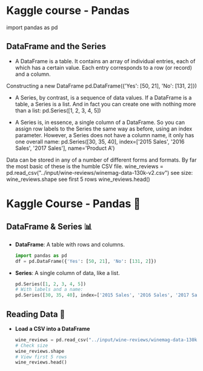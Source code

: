 # Kaggle course - Pandas

import pandas as pd

## DataFrame and the Series
- A DataFrame is a table. It contains an array of individual entries, each of which has a certain value. Each entry corresponds to a row (or record) and a column.

Constructing a new DataFrame
pd.DataFrame({'Yes': [50, 21], 'No': [131, 2]})

- A Series, by contrast, is a sequence of data values. If a DataFrame is a table, a Series is a list. And in fact you can create one with nothing more than a list:
pd.Series([1, 2, 3, 4, 5])

- A Series is, in essence, a single column of a DataFrame. So you can assign row labels to the Series the same way as before, using an index parameter. However, a Series does not have a column name, it only has one overall name:
pd.Series([30, 35, 40], index=['2015 Sales', '2016 Sales', '2017 Sales'], name='Product A')

Data can be stored in any of a number of different forms and formats. By far the most basic of these is the humble CSV file.
wine_reviews = pd.read_csv("../input/wine-reviews/winemag-data-130k-v2.csv")
see size:
wine_reviews.shape
see first 5 rows
wine_reviews.head()


# Kaggle Course - Pandas 🐼

## DataFrame & Series 📊

- **DataFrame**: A table with rows and columns.
  ```python
  import pandas as pd
  df = pd.DataFrame({'Yes': [50, 21], 'No': [131, 2]})

- **Series**: A single column of data, like a list.
  ```python
  pd.Series([1, 2, 3, 4, 5])
  # With labels and a name:
  pd.Series([30, 35, 40], index=['2015 Sales', '2016 Sales', '2017 Sales'], name='Product A')

## Reading Data 📂
- **Load a CSV into a DataFrame**
  ```python
  wine_reviews = pd.read_csv("../input/wine-reviews/winemag-data-130k-v2.csv")
  # Check size
  wine_reviews.shape
  # View first 5 rows
  wine_reviews.head()